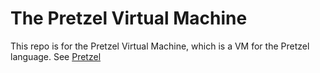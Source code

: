 # The Pretzel Virtual Machine
This repo is for the Pretzel Virtual Machine, which is a VM for the Pretzel language. See [Pretzel](https://github.com/apachejuice/Pretzel/tree/dev)
